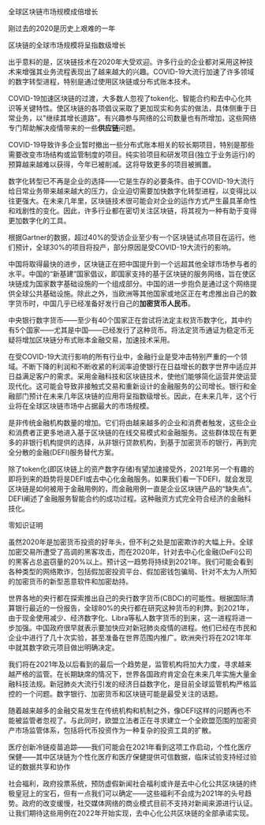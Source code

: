 全球区块链市场规模成倍增长

刚过去的2020是历史上艰难的一年

区块链的全球市场规模将呈指数级增长

出乎意料的是，区块链技术在2020年大受欢迎。许多行业的企业都对采用这种技术来增强其业务流程表现出了越来越大的兴趣。COVID-19大流行加速了许多领域的数字转型进程，特别是通过使用区块链或分布式账本技术。

COVID-19加速区块链的过渡，大多数人忽视了token化、智能合约和去中心化共识等关键特性。使区块链的各项倡议采取了更加现实和务实的做法，具体侧重于日常业务，以"继续其增长道路"。有兴趣参与网络的公司数量也有所增加，这些网络专门帮助解决疫情带来的一些**供应链**问题。

COVID-19导致许多企业暂时撤出一些分布式账本相关的较长期项目，特别是那些需要改变市场结构或监管制度的项目。纯实验项目和研发项目(独立于业务运行)的预算越来越难以获得，今年已被削减。这将导致更多的项目被搁置。

数字化转型已不再是企业的选择——它是生存的必要条件。由于COVID-19大流行给日常业务带来越来越大的压力，企业迫切需要加快数字化转型进程，以变得比以往更强大。在未来几年里，区块链技术很可能会对企业的运作方式产生最具革命性和戏剧性的变化。因此，许多行业都在密切关注区块链，将其视为一种有助于变得更加数字化的工具。

根据Gartner的数据，超过40%的受访企业至少有一个区块链试点项目在运行。他们预计，全球30%的项目将投产，部分原因是受COVID-19大流行的影响。

中国将取得最快的进步，区块链正在把中国提升到一个远超其他全球市场参与者的水平。中国的“新基建”国家倡议，即国家支持的基于区块链的服务网络，旨在使区块链成为国家数字基础设施的一个组成部分。中国的进一步抱负是通过这个网络提供全球公共基础设施。除此之外，当欧洲等其他国家或地区正在考虑推出自己的数字货币时，中国几乎已经准备好发行自己的**加密货币人民币**。

中央银行数字货币——至少有40个国家正在尝试将法定主权货币数字化，其中约有5个国家——尤其是中国——已经发行了这种货币。将法定货币通证为稳定币无疑将增加区块链分布式账本金融交易，加速技术采用。

在受COVID-19大流行影响的所有行业中，金融行业是受冲击特别严重的一个领域。不断下降的利润和不断收紧的利润率迫使银行在日益增长的数字世界中适应并日益满足客户的需求。采用金融科技和区块链技术，使他们能够简化运营并使运营现代化。这可能会导致非接触式交易和重新设计的金融服务的公司增长。银行和金融部门预计在未来几年区块链的应用将呈指数级增长。因此，在未来几年，这个行业将在全球区块链市场中占据最大的市场规模。

是非传统金融机构数量的增加。它们将由越来越多的企业和消费者触发，这些企业和消费者正更多地进入基于区块链的在线交易模式和金融服务。这些群体现在有更多的非银行机构提供的选择，从非银行贷款机构，到基于加密货币的银行，再到完全分散的金融(DEFI)服务替代方案。

除了token化(即区块链上的资产数字存储)有望加速接受外，2021年另一个有趣的即将到来的趋势将是DEFI或去中心化金融服务。如果我们看一下DEFI，就会发现区块链是如何被用于金融用例的，而金融用例一直是企业区块链产品的“缺失点”。DEFI阐述了金融服务智能合约的成功过程。这种融资方式完全符合经济的金融科技化。

零知识证明

虽然2020年是加密货币投资的好年头，但不利之处是加密欺诈的大幅上升。全球加密交易所遭受了高调的黑客攻击，而在2020年，针对去中心化金融(DeFi)公司的黑客占总盗窃量的20%以上。预计这一趋势将持续到2021年。我们可能会看到各种类型的网络欺诈，包括假加密投资平台、假加密钱包骗局、针对不太为人所知的加密货币的新型恶意软件和加密劫持。

世界各地的央行都在探索推出自己的央行数字货币(CBDC)的可能性。根据国际清算银行最近的一份报告，全球80%的央行都在研究这种货币的利弊。到2021年，由于现金使用减少、经济数字化、Libra等私人数字货币的到来，这一进程将进一步加强。中国政府很早就表示要加快应对新冠肺炎疫情的进程。他们已经在市民和企业中进行了几十次实验，甚至准备在世界范围内推广。欧洲央行将在2021年年中就其数字欧元项目做出明确决定。

我们将在2021年及以后看到的最后一个趋势是，监管机构将加大力度，寻求越来越严格的监管。在长期缺席的情况下，世界各国政府肯定会在未来几年实施大量金融科技法规。新冠肺炎大流行引发的经济日益数字化，是目前全球监管机构严格监控的一个问题。数字银行、加密货币和区块链可能是最受关注的话题。

随着越来越多的金融交易发生在传统机构和机制之外，像DEFI这样的问题再也不能被监管者忽视了。与此同时，欧盟立法者正在寻求建立一个全欧盟范围的加密资产市场监管体系，包括将代币投资作为一种复杂的投资工具的扩散。

医疗创新冷链疫苗追踪——我们可能会在2021年看到这项工作启动，个性化医疗保健——其中区块链为个性化医疗和医疗保健提供可信数据，临床试验支持经过验证的数据共享和协作

社会福利，政府投票系统，预防虚假新闻社会福利或许是去中心化公共区块链的终极皇冠上的宝石，但有一点我们可以确定——这些福利不会成为2021年的头号趋势。政府的改变缓慢，社交媒体网络的商业模式目前不支持对新闻来源进行认证。让我们期待这些用例在2022年开始实现，去中心化公共区块链的全部承诺实现。
